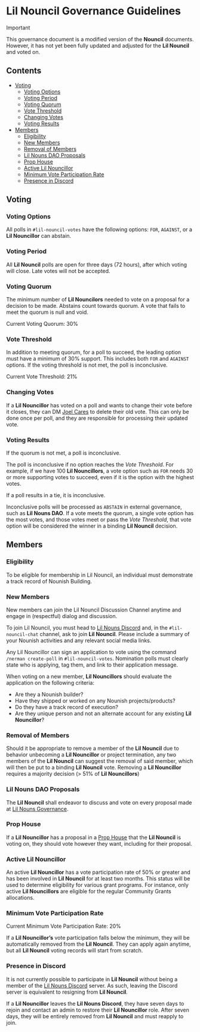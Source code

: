# Lil Nouncil Governance Guidelines

> [!IMPORTANT]  
> This governance document is a modified version of the **Nouncil** documents. However, it has not yet been fully updated and adjusted for the **Lil Nouncil** and voted on.

## Contents

- [Voting](#voting)
    - [Voting Options](#voting-options)
    - [Voting Period](#voting-period)
    - [Voting Quorum](#voting-quorum)
    - [Vote Threshold](#vote-threshold)
    - [Changing Votes](#changing-votes)
    - [Voting Results](#voting-results)
- [Members](#members)
    - [Eligibility](#eligibility)
    - [New Members](#new-members)
    - [Removal of Members](#removal-of-members)
    - [Lil Nouns DAO Proposals](#lil-nouns-dao-proposals)
    - [Prop House](#prop-house)
    - [Active Lil Nouncillor](#active-lil-nouncillor)
    - [Minimum Vote Participation Rate](#minimum-vote-participation-rate)
    - [Presence in Discord](#presence-in-discord)


## Voting

### Voting Options

All polls in `#lil-nouncil-votes` have the following options: `FOR`, `AGAINST`, or a **Lil Nouncillor** can abstain.

### Voting Period

All **Lil Nouncil** polls are open for three days (72 hours), after which voting will close. Late votes will not be accepted.

### Voting Quorum

The minimum number of **Lil Nouncilors** needed to vote on a proposal for a decision to be made. 
Abstains count towards quorum. A vote that fails to meet the quorum is null and void.

Current Voting Quorum: 30%

### Vote Threshold

In addition to meeting quorum, for a poll to succeed, the leading option must have a minimum of 30% support. 
This includes both `FOR` and `AGAINST` options. If the voting threshold is not met, the poll is inconclusive.

Current Vote Threshold: 21%

### Changing Votes

If a **Lil Nouncillor** has voted on a poll and wants to change their vote before it closes, 
they can DM [Joel Cares](https://discord.com/users/362737590430072862) to delete their old vote. 
This can only be done once per poll, and they are responsible for processing their updated vote.

### Voting Results

If the quorum is not met, a poll is inconclusive.

The poll is inconclusive if no option reaches the *Vote Threshold*.
For example, if we have 100 **Lil Nouncillors**, a vote option such as `FOR` needs 30 or more supporting votes to succeed, 
even if it is the option with the highest votes.

If a poll results in a tie, it is inconclusive.

Inconclusive polls will be processed as `ABSTAIN` in external governance, such as **Lil Nouns DAO**.
If a vote meets the quorum, a single vote option has the most votes, and those votes meet or pass the *Vote Threshold*, 
that vote option will be considered the winner in a binding **Lil Nouncil** decision.


## Members

### Eligibility

To be eligible for membership in Lil Nouncil, an individual must demonstrate a track record of Nounish Building.

### New Members

New members can join the Lil Nouncil Discussion Channel anytime and engage in (respectful) dialog and discussion.

To join Lil Nouncil, you must head to [Lil Nouns Discord](https://discord.gg/zXPSZj7zSb) and, in the `#lil-nouncil-chat` channel, ask to join **Lil Nouncil**. 
Please include a summary of your Nounish activities and any relevant social media links.

Any Lil Nouncillor can sign an application to vote using the command `/nerman create-poll` in `#lil-nouncil-votes`. 
Nomination polls must clearly state who is applying, tag them, and link to their application message.

When voting on a new member, **Lil Nouncillors** should evaluate the application on the following criteria:

- Are they a Nounish builder?
- Have they shipped or worked on any Nounish projects/products?
- Do they have a track record of execution?
- Are they unique person and not an alternate account for any existing **Lil Nouncillor**?

### Removal of Members

Should it be appropriate to remove a member of the **Lil Nouncil** due to behavior unbecoming a **Lil Nouncillor** or project termination, 
any two members of the **Lil Nouncil** can suggest the removal of said member, which will then be put to a binding **Lil Nouncil** vote. 
Removing a **Lil Nouncillor** requires a majority decision (> 51% of **Lil Nouncillors**)

### Lil Nouns DAO Proposals

The **Lil Nouncil** shall endeavor to discuss and vote on every proposal made at [Lil Nouns Governance](https://lilnouns.wtf/vote). 

### Prop House

If a **Lil Nouncillor** has a proposal in a [Prop House](https://prop.house/) that the **Lil Nouncil** is voting on, they should vote however they want, including for their proposal.

### Active Lil Nouncillor

An active **Lil Nouncillor** has a vote participation rate of 50% or greater and has been involved in **Lil Nouncil** for at least two months.
This status will be used to determine eligibility for various grant programs. 
For instance, only active **Lil Nouncillors** are eligible for the regular Community Grants allocations.

### Minimum Vote Participation Rate

Current Minimum Vote Participation Rate: 20%

If a **Lil Nouncillor’s** vote participation falls below the minimum, they will be automatically removed from the **Lil Nouncil**. 
They can apply again anytime, but all **Lil Nouncil** voting records will start from scratch.

### Presence in Discord

It is not currently possible to participate in **Lil Nouncil** without being a member of the [Lil Nouns Discord](https://discord.gg/zXPSZj7zSb) server. 
As such, leaving the Discord server is equivalent to resigning from **Lil Nouncil**.

If a **Lil Nouncillor** leaves the **Lil Nouns Discord**, they have seven days to rejoin and contact an admin to restore their **Lil Nouncillor** role. 
After seven days, they will be entirely removed from **Lil Nouncil** and must reapply to join.
